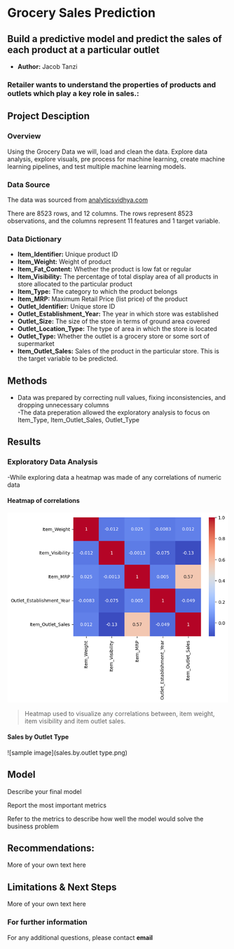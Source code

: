 # **Grocery Sales Prediction**
## Build a predictive model and predict the sales of each product at a particular outlet

- **Author:** Jacob Tanzi 

### Retailer wants to understand the properties of products and outlets which play a key role in sales.:
## **Project Desciption**
### **Overview**
Using the Grocery Data we will, load and clean the data. Explore data analysis, explore visuals, pre process for machine learning, create machine learning pipelines, and test multiple machine learning models.


### **Data Source**
The data was sourced from [analyticsvidhya.com](https://datahack.analyticsvidhya.com/contest/practice-problem-big-mart-sales-iii/)

There are 8523 rows, and 12 columns.
The rows represent 8523 observations, and the columns represent 11 features and 1 target variable.

### **Data Dictionary**
- **Item_Identifier:** Unique product ID
- **Item_Weight:** Weight of product
- **Item_Fat_Content:** Whether the product is low fat or regular
- **Item_Visibility:** The percentage of total display area of all products in store allocated to the particular product
- **Item_Type:** The category to which the product belongs
- **Item_MRP:** Maximum Retail Price (list price) of the product
- **Outlet_Identifier:** Unique store ID
- **Outlet_Establishment_Year:** The year in which store was established
- **Outlet_Size:** The size of the store in terms of ground area covered
- **Outlet_Location_Type:** The type of area in which the store is located
- **Outlet_Type:** Whether the outlet is a grocery store or some sort of supermarket
- **Item_Outlet_Sales:** Sales of the product in the particular store. This is the target variable to be predicted.


## Methods
- Data was prepared by correcting null values, fixing inconsistencies, and dropping unnecessary columns  
-The data preperation allowed the exploratory analysis to focus on Item_Type, Item_Outlet_Sales, Outlet_Type

## Results

### Exploratory Data Analysis
-While exploring data a heatmap was made of any correlations of numeric data

#### Heatmap of correlations
![sample image](heatmap.png)

>Heatmap used to visualize any correlations between, item weight, item visibility and item outlet sales.

#### Sales by Outlet Type
![sample image](sales.by.outlet type.png)

## Model

Describe your final model

Report the most important metrics

Refer to the metrics to describe how well the model would solve the business problem

## Recommendations:

More of your own text here


## Limitations & Next Steps

More of your own text here


### For further information


For any additional questions, please contact **email**
